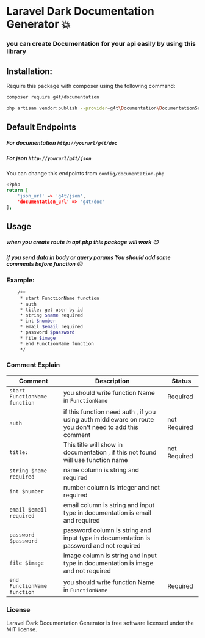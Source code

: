 # Laravel Dark Documentation Generator 💥
### you can create Documentation for your api easily by using this library



## Installation:
Require this package with composer using the following command:

```sh
composer require g4t/documentation
```

```sh
php artisan vendor:publish --provider=g4t\Documentation\DocumentationServiceProvider
```

## Default Endpoints
##### For documentation `http://yoururl/g4t/doc` 
##### For json `http://yoururl/g4t/json` 
You can change this endpoints from `config/documentation.php`
```sh
<?php
return [
    'json_url' => 'g4t/json',
    'documentation_url' => 'g4t/doc'
];
```


## Usage
##### when you create route in api.php this package will work 😉
##### if you send data in body or query params You should add some comments before function 😔
### Example:
```sh
    /**
     * start FunctionName function
     * auth
     * title: get user by id
     * string $name required
     * int $number
     * email $email required
     * password $password
     * file $image
     * end FunctionName function
     */
```

### Comment Explain
Comment | Description | Status
--------- | ------- | -------
`start FunctionName function` | you should write function Name in `FunctionName` | Required
`auth` | if this function need auth , if you using auth middleware on route you don't need to add this comment | not Required
`title:` | This title will show in documentation , if this not found will use function name | not Required
`string $name required` | name column is string and required | 
`int $number` | number column is integer and not required | 
`email $email required` | email column is string and input type in documentation is email and required | 
`password $password` | password column is string and input type in documentation is password and not required | 
`file $image` | image column is string and input type in documentation is image and not required | 
`end FunctionName function` | you should write function Name in `FunctionName` | Required



### License

Laravel Dark Documentation Generator is free software licensed under the MIT license.
